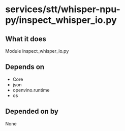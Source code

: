 # services/stt/whisper-npu-py/inspect_whisper_io.py

## What it does
Module inspect_whisper_io.py

## Depends on
- Core
- json
- openvino.runtime
- os

## Depended on by
None
